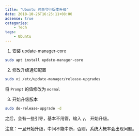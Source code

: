 ```yaml
---
title: "Ubuntu 纯命令行版本升级"
date: 2018-10-26T16:25:11+08:00
adsense: true
categories:
    - Tech
tags:
    - Ubuntu
---
```


1. 安装 update-manager-core

```bash
sudo apt install update-manager-core
```

2. 修改升级通知配置

```bash
sudo vi /etc/update-manager/release-upgrades
```

将 `Prompt` 的值修改为 `normal`

3. 开始升级版本

```bash
sudo do-release-upgrade -d
```

之后，会有一些引导，基本不用管，输入 `y`， 开始升级。

注意：一旦开始升级，中间不能中断，否则，系统大概率会出现问题。



